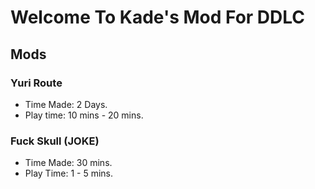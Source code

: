 # Welcome To Kade's Mod For DDLC


## Mods
### Yuri Route
* Time Made: 2 Days.
* Play time: 10 mins - 20 mins.

### Fuck Skull (JOKE)
* Time Made: 30 mins.
* Play Time: 1 - 5 mins.
